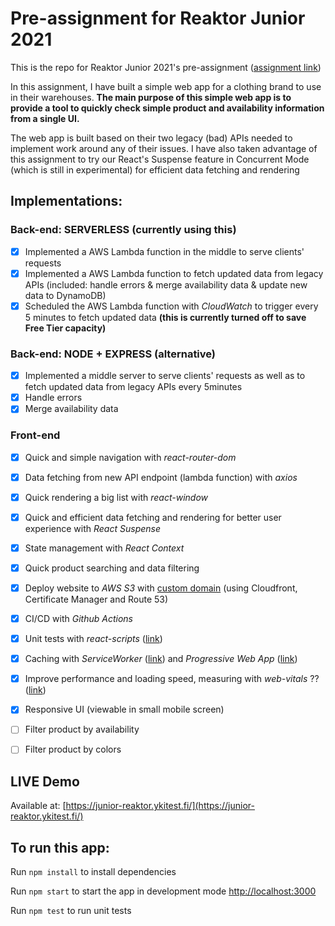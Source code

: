 # Pre-assignment for Reaktor Junior 2021
This is the repo for Reaktor Junior 2021's pre-assignment ([assignment link](https://www.reaktor.com/junior-dev-assignment/))

In this assignment, I have built a simple web app for a clothing brand to use in their warehouses. **The main purpose of this simple web app is to provide a tool to quickly check simple product and availability information from a single UI.**

The web app is built based on their two legacy (bad) APIs needed to implement work around any of their issues. I have also taken advantage of this assignment to try our React's Suspense feature in Concurrent Mode (which is still in experimental) for efficient data fetching and rendering


## Implementations:

### Back-end: SERVERLESS (currently using this)
- [x] Implemented a AWS Lambda function in the middle to serve clients' requests
- [x] Implemented a AWS Lambda function to fetch updated data from legacy APIs (included: handle errors & merge availability data & update new data to DynamoDB)
- [x] Scheduled the AWS Lambda function with *CloudWatch* to trigger every 5 minutes to fetch updated data **(this is currently turned off to save Free Tier capacity)**

### Back-end: NODE + EXPRESS (alternative)
- [x] Implemented a middle server to serve clients' requests as well as to fetch updated data from legacy APIs every 5minutes
- [x] Handle errors
- [x] Merge availability data

### Front-end
- [x] Quick and simple navigation with *react-router-dom*
- [x] Data fetching from new API endpoint (lambda function) with *axios*
- [x] Quick rendering a big list with *react-window*
- [x] Quick and efficient data fetching and rendering for better user experience with *React Suspense*
- [x] State management with *React Context*
- [x] Quick product searching and data filtering
- [x] Deploy website to *AWS S3* with [custom domain](https://junior-reaktor.ykitest.fi) (using Cloudfront, Certificate Manager and Route 53)
- [x] CI/CD with *Github Actions*
- [x] Unit tests with *react-scripts* ([link](https://testing-library.com/docs/react-testing-library/intro))
- [x] Caching with *ServiceWorker* ([link](https://developer.mozilla.org/en-US/docs/Web/API/Cache)) and *Progressive Web App* ([link](https://create-react-app.dev/docs/making-a-progressive-web-app))
- [x] Improve performance and loading speed, measuring with *web-vitals* ?? ([link](https://web.dev/vitals/))
- [x] Responsive UI (viewable in small mobile screen)
- [ ] Filter product by availability
- [ ] Filter product by colors


## LIVE Demo
Available at: [https://junior-reaktor.ykitest.fi/](https://junior-reaktor.ykitest.fi/)


## To run this app:
Run `npm install` to install dependencies

Run `npm start` to start the app in development mode [http://localhost:3000](http://localhost:3000)

Run `npm test` to run unit tests
